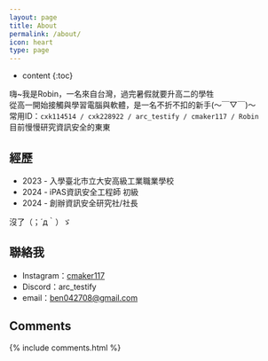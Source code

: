 ```yaml
---
layout: page
title: About
permalink: /about/
icon: heart
type: page
---
```


* content
{:toc}

嗨~我是Robin，一名來自台灣，過完暑假就要升高二的學牲<br>
從高一開始接觸與學習電腦與軟體，是一名不折不扣的新手(〜￣▽￣)〜<br>
常用ID：`cxk114514 / cxk228922 / arc_testify / cmaker117 / Robin`<br>
目前慢慢研究資訊安全的東東<br>

## 經歷
* 2023 - 入學臺北市立大安高級工業職業學校
* 2024 - iPAS資訊安全工程師 初級
* 2024 - 創辦資訊安全研究社/社長

沒了（；´д｀）ゞ<br>

## 聯絡我

* Instagram：[cmaker117](https://www.instagram.com/cmaker117/)
* Discord：arc_testify
* email：ben042708@gmail.com

## Comments

{% include comments.html %}
